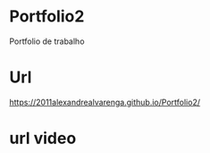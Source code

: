 # Portfolio2
Portfolio de trabalho

# Url 
https://2011alexandrealvarenga.github.io/Portfolio2/

# url video